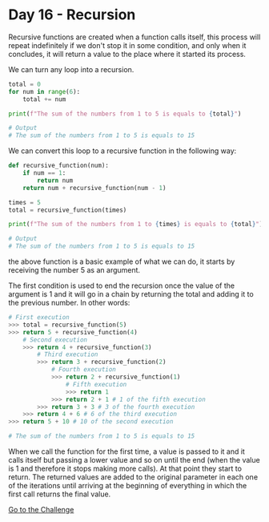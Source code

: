 # Day 16 - Recursion

Recursive functions are created when a function calls itself, this process will repeat indefinitely if we don't stop it in some condition, and only when it concludes, it will return a value to the place where it started its process.

We can turn any loop into a recursion.

```python
total = 0
for num in range(6):
    total += num

print(f"The sum of the numbers from 1 to 5 is equals to {total}")

# Output
# The sum of the numbers from 1 to 5 is equals to 15
```

We can convert this loop to a recursive function in the following way:

```python
def recursive_function(num):
    if num == 1:
        return num
    return num + recursive_function(num - 1)

times = 5
total = recursive_function(times)

print(f"The sum of the numbers from 1 to {times} is equals to {total}")

# Output
# The sum of the numbers from 1 to 5 is equals to 15
```

the above function is a basic example of what we can do, it starts by receiving the number 5 as an argument.

The first condition is used to end the recursion once the value of the argument is 1 and it will go in a chain by returning the total and adding it to the previous number. In other words:

```python
# First execution
>>> total = recursive_function(5)
>>> return 5 + recursive_function(4)
    # Second execution
    >>> return 4 + recursive_function(3)
        # Third execution
        >>> return 3 + recursive_function(2)
            # Fourth execution
            >>> return 2 + recursive_function(1)
                # Fifth execution
                >>> return 1
            >>> return 2 + 1 # 1 of the fifth execution
        >>> return 3 + 3 # 3 of the fourth execution
    >>> return 4 + 6 # 6 of the third execution
>>> return 5 + 10 # 10 of the second execution

# The sum of the numbers from 1 to 5 is equals to 15
```

When we call the function for the first time, a value is passed to it and it calls itself but passing a lower value and so on until the end (when the value is 1 and therefore it stops making more calls). At that point they start to return. The returned values are added to the original parameter in each one of the iterations until arriving at the beginning of everything in which the first call returns the final value.

[Go to the Challenge](https://github.com/estebansolo/Python30/blob/master/docs/Day%2016%20-%20Recursion/exercise.py)
